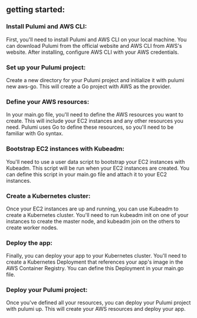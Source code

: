 
## getting started:

### Install Pulumi and AWS CLI: 
First, you'll need to install Pulumi and AWS CLI on your local machine. You can download Pulumi from the official website and AWS CLI from AWS's website. After installing, configure AWS CLI with your AWS credentials.

### Set up your Pulumi project: 
Create a new directory for your Pulumi project and initialize it with pulumi new aws-go. This will create a Go project with AWS as the provider.

### Define your AWS resources: 
In your main.go file, you'll need to define the AWS resources you want to create. This will include your EC2 instances and any other resources you need. Pulumi uses Go to define these resources, so you'll need to be familiar with Go syntax.

### Bootstrap EC2 instances with Kubeadm:
You'll need to use a user data script to bootstrap your EC2 instances with Kubeadm. This script will be run when your EC2 instances are created. You can define this script in your main.go file and attach it to your EC2 instances.

### Create a Kubernetes cluster: 
Once your EC2 instances are up and running, you can use Kubeadm to create a Kubernetes cluster. You'll need to run kubeadm init on one of your instances to create the master node, and kubeadm join on the others to create worker nodes.

### Deploy the app: 
Finally, you can deploy your app to your Kubernetes cluster. You'll need to create a Kubernetes Deployment that references your app's image in the AWS Container Registry. You can define this Deployment in your main.go file.

### Deploy your Pulumi project:
Once you've defined all your resources, you can deploy your Pulumi project with pulumi up. This will create your AWS resources and deploy your app.
